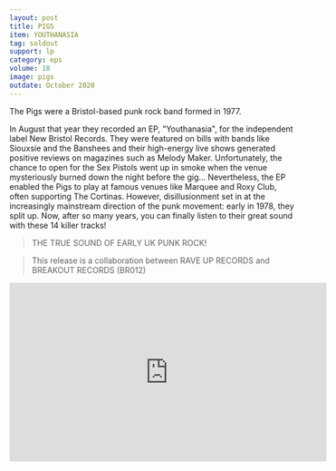 ```yaml
---
layout: post
title: PIGS
item: YOUTHANASIA
tag: soldout
support: lp
category: eps
volume: 18
image: pigs
outdate: October 2020
---
```


The Pigs were a Bristol-based punk rock band formed in 1977.

In August that year they recorded an EP, "Youthanasia", for the independent label New Bristol Records. They were featured on bills with bands like Siouxsie and the Banshees and their high-energy live shows generated positive reviews on magazines such as Melody Maker. Unfortunately, the chance to open for the Sex Pistols went up in smoke when the venue mysteriously burned down the night before the gig… Nevertheless, the EP enabled the Pigs to play at famous venues like Marquee and Roxy Club, often supporting The Cortinas. However, disillusionment set in at the increasingly mainstream direction of the punk movement: early in 1978, they split up. Now, after so many years, you can finally listen to their great sound with these 14 killer tracks!

> THE TRUE SOUND OF EARLY UK PUNK ROCK! 

> This release is a collaboration between RAVE UP RECORDS and BREAKOUT RECORDS (BR012)

<iframe width="560" height="315" src="https://www.youtube.com/embed/b6mcYcLbyCw" title="YouTube video player" frameborder="0" allow="accelerometer; autoplay; clipboard-write; encrypted-media; gyroscope; picture-in-picture" allowfullscreen></iframe>
